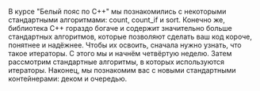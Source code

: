 В курсе "Белый пояс по C++" мы познакомились с некоторыми стандартными алгоритмами: count, count_if и sort. Конечно же, библиотека C++ гораздо богаче и содержит значительно больше стандартных алгоритмов, которые позволяют сделать ваш код короче, понятнее и надёжнее. Чтобы их освоить, сначала нужно узнать, что такое итераторы. С этого мы и начнём четвёртую неделю. Затем рассмотрим стандартные алгоритмы, в которых используются итераторы. Наконец, мы познакомим вас с новыми стандартными контейнерами: деком и очередью.